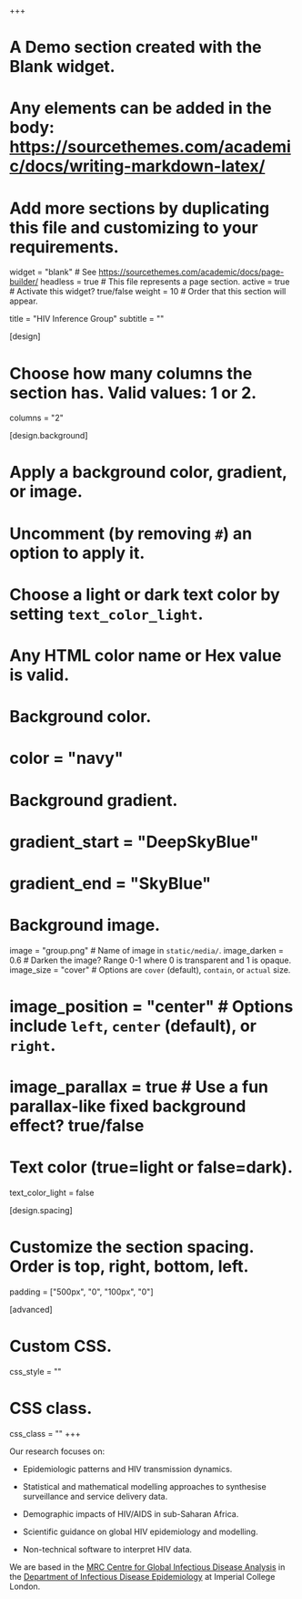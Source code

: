 +++
# A Demo section created with the Blank widget.
# Any elements can be added in the body: https://sourcethemes.com/academic/docs/writing-markdown-latex/
# Add more sections by duplicating this file and customizing to your requirements.

widget = "blank"  # See https://sourcethemes.com/academic/docs/page-builder/
headless = true  # This file represents a page section.
active = true  # Activate this widget? true/false
weight = 10  # Order that this section will appear.

title = "HIV Inference Group"
subtitle = ""

[design]
  # Choose how many columns the section has. Valid values: 1 or 2.
  columns = "2"

[design.background]
  # Apply a background color, gradient, or image.
  #   Uncomment (by removing `#`) an option to apply it.
  #   Choose a light or dark text color by setting `text_color_light`.
  #   Any HTML color name or Hex value is valid.

  # Background color.
  # color = "navy"
  
  # Background gradient.
  # gradient_start = "DeepSkyBlue"
  # gradient_end = "SkyBlue"
  
  # Background image.
  image = "group.png"  # Name of image in `static/media/`.
  image_darken = 0.6  # Darken the image? Range 0-1 where 0 is transparent and 1 is opaque.
  image_size = "cover"  #  Options are `cover` (default), `contain`, or `actual` size.
  # image_position = "center"  # Options include `left`, `center` (default), or `right`.
  # image_parallax = true  # Use a fun parallax-like fixed background effect? true/false

  # Text color (true=light or false=dark).
  text_color_light = false

[design.spacing]
  # Customize the section spacing. Order is top, right, bottom, left.
  padding = ["500px", "0", "100px", "0"]

[advanced]
 # Custom CSS. 
 css_style = ""
 
 # CSS class.
 css_class = ""
+++

Our research focuses on:

* Epidemiologic patterns and HIV transmission dynamics.

* Statistical and mathematical modelling approaches to synthesise surveillance and service delivery data.

* Demographic impacts of HIV/AIDS in sub-Saharan Africa.

* Scientific guidance on global HIV epidemiology and modelling.

* Non-technical software to interpret HIV data.

We are based in the [MRC Centre for Global Infectious Disease Analysis](https://www.imperial.ac.uk/mrc-global-infectious-disease-analysis) in the [Department of Infectious Disease Epidemiology](https://www.imperial.ac.uk/school-public-health/infectious-disease-epidemiology/) at Imperial College London.

